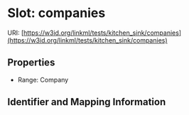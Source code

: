 # Slot: companies

URI: [https://w3id.org/linkml/tests/kitchen_sink/companies](https://w3id.org/linkml/tests/kitchen_sink/companies)



<!-- no inheritance hierarchy -->


## Properties

 * Range: Company



## Identifier and Mapping Information





